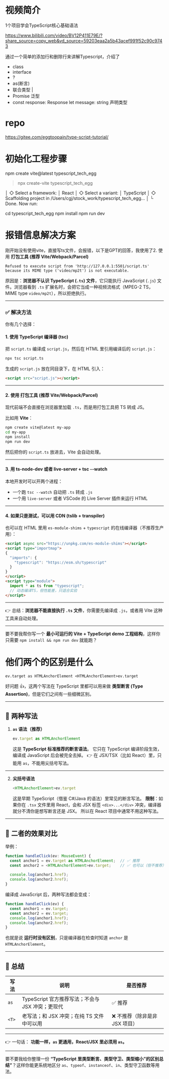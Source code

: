 # 视频简介

1个项目学会TypeScript核心基础语法

https://www.bilibili.com/video/BV12P411E79E/?share_source=copy_web&vd_source=59203eaa2a5b43acef991f52c90c9743

通过一个简单的添加行和删除行来讲解Typescript，介绍了
- class 
- interface 
- ? 
- as(断言) 
- 联合类型 |
- Promise<T> 泛型
- const response: Response let message: string 声明类型

# repo

https://gitee.com/eggtoopain/type-script-tutorial/

# 初始化工程步骤

npm create vite@latest typescript_tech_egg

> npx
> create-vite typescript_tech_egg

│
◇  Select a framework:
│  React
│
◇  Select a variant:
│  TypeScript
│
◇  Scaffolding project in /Users/cgj/stock_work/typescript_tech_egg...
│
└  Done. Now run:

  cd typescript_tech_egg
  npm install
  npm run dev


# 报错信息解决方案

刚开始没有使用vite，直接写ts文件，会报错，以下是GPT的回答，我使用了2. 使用 **打包工具 (推荐 Vite/Webpack/Parcel)**

```
Refused to execute script from 'http://127.0.0.1:5501/script.ts' because its MIME type ('video/mp2t') is not executable.
```

原因是：**浏览器不认识 TypeScript (`.ts`) 文件**，它只能执行 JavaScript (`.js`) 文件。浏览器看到 `.ts` 扩展名时，会把它当成一种视频流格式（MPEG-2 TS，MIME type `video/mp2t`），所以拒绝执行。

---

### ✅ 解决方法

你有几个选择：

#### 1. 使用 **TypeScript 编译器 (tsc)**

把 `script.ts` 编译成 `script.js`，然后在 HTML 里引用编译后的 `script.js`：

```bash
npx tsc script.ts
```

生成的 `script.js` 放在同目录下，在 HTML 引入：

```html
<script src="script.js"></script>
```

---

#### 2. 使用 **打包工具 (推荐 Vite/Webpack/Parcel)**

现代前端不会直接在浏览器里加载 `.ts`，而是用打包工具把 TS 转成 JS。

比如用 **Vite**：

```bash
npm create vite@latest my-app
cd my-app
npm install
npm run dev
```

然后把你的 `script.ts` 放进去，Vite 会自动处理。

---

#### 3. 用 **ts-node-dev 或者 live-server + tsc --watch**

本地开发时可以开两个进程：

* 一个跑 `tsc --watch` 自动把 `.ts` 转成 `.js`
* 一个用 `live-server` 或者 VSCode 的 Live Server 插件来运行 HTML

---

#### 4. 如果只是测试，可以用 CDN (tslib + transpiler)

也可以在 HTML 里用 `es-module-shims` + `typescript` 的在线编译器（不推荐生产用）：

```html
<script async src="https://unpkg.com/es-module-shims"></script>
<script type="importmap">
{
  "imports": {
    "typescript": "https://esm.sh/typescript"
  }
}
</script>
<script type="module">
  import * as ts from "typescript";
  // 动态编译TS，但性能差，只适合实验
</script>
```

---

👉 总结：**浏览器不能直接执行 `.ts` 文件**，你需要先编译成 `.js`，或者用 Vite 这种工具来自动处理。

---

要不要我帮你写一个 **最小可运行的 Vite + TypeScript demo 工程结构**，这样你只需要 `npm install && npm run dev` 就能跑？


# 他们两个的区别是什么

```
ev.target as HTMLAnchorElement <HTMLAnchorElement>ev.target
```

好问题 👍，这两个写法在 TypeScript 里都可以用来做 **类型断言 (Type Assertion)**，但是它们之间有一些细微区别。

---

## 🔹 两种写法

1. **`as` 语法（推荐）**

   ```ts
   ev.target as HTMLAnchorElement
   ```

   这是 **TypeScript 标准推荐的断言语法**。
   它只在 TypeScript 编译阶段生效，编译成 JavaScript 后会被完全去掉。
   👉 在 JSX/TSX（比如 React）里，只能用 `as`，不能用尖括号写法。

---

2. **尖括号语法**

   ```ts
   <HTMLAnchorElement>ev.target
   ```

   这是早期 TypeScript（借鉴 C#/Java 的语法）里常见的断言写法。
   **限制**：如果你在 `.tsx` 文件里用 React，会和 JSX 标签 `<div>...</div>` 冲突，编译器就分不清你是想写断言还是 JSX。
   所以在 React 项目中通常不用这种写法。

---

## 🔹 二者的效果对比

举例：

```ts
function handleClick(ev: MouseEvent) {
  const anchor1 = ev.target as HTMLAnchorElement;  // ✅ 推荐
  const anchor2 = <HTMLAnchorElement>ev.target;    // ✅ 也可以（但不推荐）
  
  console.log(anchor1.href);
  console.log(anchor2.href);
}
```

编译成 JavaScript 后，两种写法都会变成：

```js
function handleClick(ev) {
  const anchor1 = ev.target;
  const anchor2 = ev.target;
  console.log(anchor1.href);
  console.log(anchor2.href);
}
```

也就是说 **运行时没有区别**，只是编译器在检查时知道 `anchor` 是 `HTMLAnchorElement`。

---

## 🔹 总结

| 写法    | 说明                               | 是否推荐               |
| ----- | -------------------------------- | ------------------ |
| `as`  | TypeScript 官方推荐写法；不会与 JSX 冲突；更现代 | ✅ 推荐               |
| `<T>` | 老写法；和 JSX 冲突；在纯 TS 文件中可以用        | ❌ 不推荐（除非是非 JSX 项目） |

---

👉 一句话：
**功能一样，`as` 更通用，React/JSX 里必须用 `as`。**

---

要不要我给你整理一份 **“TypeScript 里类型断言、类型守卫、类型缩小”的区别总结”**？这样你能更系统地区分 `as`、`typeof`、`instanceof`、`in`、类型守卫函数等用法。

